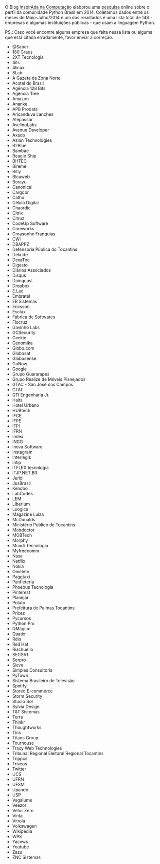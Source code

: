 O Blog [InspirAda na Computação](http://inspiradanacomputacao.wordpress.com) elaborou uma [pesquisa](http://inspiradanacomputacao.wordpress.com/2014/05/23/pesquisa-sobre-a-comunidade-python-brasil-em-2014/) online sobre o perfil da comunidade Python Brasil em 2014. Coletamos dados entre os meses de Maio-Julho/2014 e um dos resultados é uma lista total de 148 - empresas e algumas instituições públicas - que usam a linguagem Python. 

PS.: Caso você encontre alguma empresa que falta nessa lista ou alguma que está citada erradamente, favor enviar a correção. 

- @Saber
- 180 Graus
- 2XT Tecnologia
- 4its
- 4linux
- 8Lab
- A Gazeta da Zona Norte
- Acotel do Brasil
- Agência 128 Bits
- Agência Tree
- Amazon
- Ananke
- APB Prodata
- Aricanduva Lanches
- Atepassar
- AvelinoLabs
- Avenue Developer
- Axado
- Azion Technologies
- B2Blue
- Bambae
- Beagle Ship
- BHTEC
- Bireme
- Bitly
- Blouweb
- Borayu
- Canonical
- Cargobr
- Catho
- Célula Digital
- Chaordic
- Citrix
- Citruz
- CodeUp Software
- Coreworks
- Croasonho Franquias
- CWI
- DBAPPZ
- Defensoria Pública do Tocantins
- Dekode
- DexaTec
- Digesto
- Diários Associados
- Disqus
- Doingcast
- Dropbox
- E.Lac
- Embratel
- ER Sistemas
- Ericsson
- Evolux
- Fábrica de Softwares
- Fiocruz
- Gavinho Labs
- GCSecurity
- Geekie
- Genomika
- Globo.com
- Globosat
- Globosense
- GoNow
- Google
- Grupo Guararapes
- Grupo Realize de Móveis Planejados
- GTAC - São José dos Campos
- GTAT
- GTI Engenharia Jr.
- Halts
- Hotel Urbano
- HUBtech
- IFCE
- IFPE
- IFPI
- IFRN
- Index
- INGG
- Inova Software
- Instagram
- Interlegis
- Intip
- iTFLEX tecnologia
- ITJP.NET.BR
- Jurid
- JusBrasil
- Kendoo
- LabCodes
- LEM
- Liberium
- Loogica
- Magazine Luiza
- McDonalds 
- Ministério Publico de Tocantins
- Mobdoctor
- MOBTech
- Morphy
- Mundi Tecnologia
- Myfreecomm
- Nasa
- Netflix
- Nokia
- Omelete
- Paggtaxi
- Panfleteria
- Phoebus Tecnologia
- Pinterest
- Planejar
- Potato
- Prefeitura de Palmas Tocantins
- Pricez
- Pycursos
- Python Pro
- QMágico
- Quatix 
- Rdio
- Red Hat
- Riachuello
- SEGSAT
- Serpro
- Sieve
- Simples Consultoria
- PyTown
- Sistema Brasileiro de Televisão
- Spotify
- Stored E-commerce
- Storm Security
- Studio Sol
- Sylvia Design
- T&T Sistemas
- Terra
- Thinkr
- Thoughtworks
- Tins
- Titans Group
- Tourhouse
- Tracy Web Technologies
- Tribunal Regional Eleitoral Regional Tocantins
- Trippcs 
- Triveos
- Twitter
- UCS
- UFRN
- UFSM
- Upando
- USP 
- Vagalume
- Veezor
- Vetor Zero
- Vinta
- Vitrola
- Volkswagen
- Wikipedia
- WP8
- Yacows 
- Youtube
- Zazu
- ZNC Sistemas
